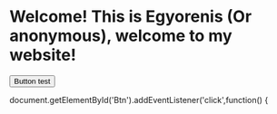<h1>Welcome! This is Egyorenis (Or anonymous), welcome to my website!</h1>
<button id="Btn">Button test</button>

document.getElementById('Btn').addEventListener('click',function() {
